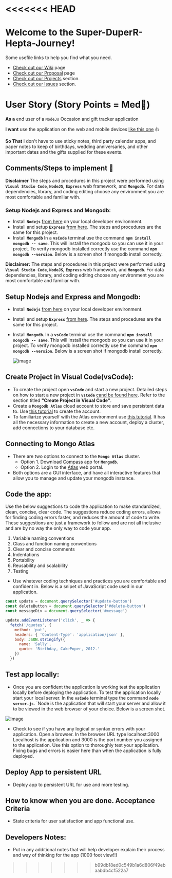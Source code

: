 <<<<<<< HEAD
=======
# **Welcome to the Super-DuperR-Hepta-Journey!**
Some usefile links to help you find what you need.
- [Check out our Wiki](https://github.com/cheddarmonk/super-duper-hepta-journey/wiki) page
- [Check out our Proposal](https://github.com/cheddarmonk/super-duper-hepta-journey/blob/main/Proposal.md) page
- [Check out our Projects](https://github.com/cheddarmonk/super-duper-hepta-journey/projects/1) section.
- [Check out our Issues](https://github.com/cheddarmonk/super-duper-hepta-journey/issues) section.

# User Story (Story Points = Med👕)
**As a** end user of a `NodeJs` Occasion and gift tracker application  

**I want** use the application on the web and mobile devices [like this one](https://super-duper-hepta-journey.herokuapp.com/) 👍

**So That** I don't have to use sticky notes, third party calendar apps, and paper notes to keep of birthdays, wedding anniversaries, and other important dates and the gifts supplied for these events.

## Comments/Steps to implement 🥇
**Disclaimer**  The steps and procedures in this project were performed using **`Visual Studio Code`**, **`NodeJS`**, **`Express`** web framework, and **`Mongodb`**.  For data dependencies, library, and coding editing choose any environment you are most comfortable and familiar with.
### Setup Nodejs and Express and Mongodb:
- Install **`Nodejs`** [from here]( https://nodejs.org/en/download/) on your local developer environment.  
-  Install and setup **`Express`** [from here]( https://github.com/04banshee/Dev-Training-Lab-ALPHA). The steps and procedures are the same for this project.
- Install **`Mongodb`**  In a **`vsCode`** terminal use the command **`npm install mongodb -- save`**.  This will install the mongodb so you can use it in your project.  To verify mongodb installed correctly use the command **`npm mongodb --version`**.  Below is a screen shot if mongodb install correctly.


**Disclaimer:**  The steps and procedures in this project were performed using **`Visual Studio Code`**, **`NodeJS`**, **`Express`** web framework, and **`Mongodb`**.  For data dependencies, library, and coding editing choose any environment you are most comfortable and familiar with.

## Setup Nodejs and Express and Mongodb:
- Install **`Nodejs`** [from here]( https://nodejs.org/en/download/) on your local developer environment.  
-  Install and setup **`Express`** [from here]( https://github.com/04banshee/Dev-Training-Lab-ALPHA). The steps and procedures are the same for this project.
- Install **`Mongodb`**.  In a **`vsCode`** terminal use the command **`npm install mongodb -- save`**.  This will install the mongodb so you can use it in your project.  To verify mongodb installed correctly use the command **`npm mongodb --version`**.  Below is a screen shot if mongodb install correctly.

    ![image](https://user-images.githubusercontent.com/54637063/140946556-e7f2b296-875a-4341-a17c-cac30d50457c.png)

## Create Project in Visual Code(vsCode):
- To create the project open **`vsCode`** and start a new project.  Detailed steps on how to start a new project in **`vsCode`**  [cand be found here]( https://github.com/04banshee/Dev-Training-Lab-ALPHA). Refer to the section titled **"Create Project in Visual Code"**.
- Create a **`Mongodb Atlas`** cloud account to store and save persistent data to.  Use [this tutorial]( https://docs.atlas.mongodb.com/tutorial/create-atlas-account/) to create the account. 
- To familiarize yourself with the Atlas environment use [this tutorial]( https://docs.atlas.mongodb.com/getting-started/).  It has all the necessary information to create a new account, deploy a cluster, add connections to your database etc.  

## Connecting to Mongo Atlas
- There are two options to connect to the **`Mongo Atlas`** cluster. 
    - Option 1.  Download [Compass]( https://www.mongodb.com/products/compass) app for **`Mongodb`**. 
    - Option 2.  Login to the [Atlas]( https://www.mongodb.com/cloud/atlas/lp/try2?utm_source=bing&utm_campaign=mdb_bs_americas_united_states_search_core_brand_atlas_desktop&utm_term=atlas%20mongodb&utm_medium=cpc_paid_search&utm_ad=e&utm_ad_campaign_id=415204521&msclkid=33b4ee957331158595db8f1ff0349636) web portal.  
-  Both options are a GUI interface, and have all interactive features that allow you to manage and update your mongodb instance.


## Code the app:
Use the below suggestions to code the application to make standardized, clean, concise, clear code.  The suggestions reduce coding errors, allows for finding coding errors faster, and reduces the amount of code to write.  These suggestions are just a framework to follow and are not all inclusive and are by no way the only way to code your app. 
1. Variable naming conventions
1. Class and function naming conventions
1. Clear and concise comments
1. Indentations
1. Portability
1. Reusability and scalability
1. Testing
- Use whatever coding techniques and practices you are comfortable and confident in.  Below is a snipet of JavaScript code used in our application.

```JavaScript
const update = document.querySelector('#update-button')
const deleteButton = document.querySelector('#delete-button')
const messageDiv = document.querySelector('#message')

update.addEventListener('click', _ => {
  fetch('/quotes', {
    method: 'put',
    headers: { 'Content-Type': 'application/json' },
    body: JSON.stringify({
      name: 'Sally',
      quote: 'Birthday, CakePoper, 2012.'
    })
  })
  ```


## Test app locally:
- Once you are confident the application is working test the application locally before deploying the application.  To test the application locally start your local server.  In the **`vsCode`** terminal type the command **`node server.js`**.  `Node is the application that will start your server and allow it to be viewed in the web browser of your choice.  Below is a screen shot.

![image](https://user-images.githubusercontent.com/54637063/140949455-dff9d14f-a671-4146-84c7-9381f2f22995.png)

- Check to see if you have any logical or syntax errors with your application.  Open a browser.  In the browser URL type localhost:3000  Localhost is the application and 3000 is the port number you assigned to the application.   Use this option to thoroughly test your application.  Fixing bugs and errors is easier here than when the application is fully deployed.

## Deploy App to persistent URL
- Deploy app to persistent URL for use and more testing.  

## How to know when you are done. Acceptance Criteria 
- State criteria for user satisfaction and app functional use.


## **Developers Notes:**
- Put in any additional notes that will help developer explain their process and way of thinking for the app (1000 foot view!!)


>>>>>>> b99db18ed0c549b1a6d806f49ebaabdb4cf522a7
